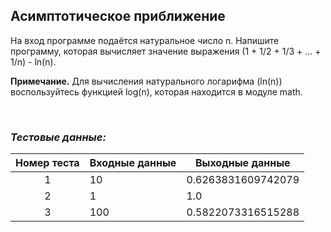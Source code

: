 ## Асимптотическое приближение

На вход программе подаётся натуральное число n. Напишите программу, которая вычисляет значение выражения (1 + 1/2 + 1/3 + ... + 1/n) - ln(n).

**Примечание.** Для вычисления натурального логарифма (ln(n)) воспользуйтесь функцией log(n), которая находится в модуле math.

<br>

### *Тестовые данные:*

| Номер теста | Входные данные         | Выходные данные    |
|:-----------:|------------------------|--------------------|
|      1      | 10                     | 0.6263831609742079 |
|      2      | 1                      | 1.0                |
|      3      | 100                    | 0.5822073316515288 |